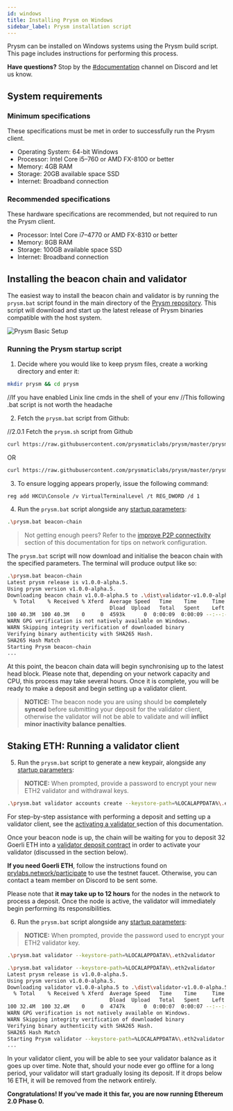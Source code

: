 ```yaml
---
id: windows
title: Installing Prysm on Windows
sidebar_label: Prysm installation script
---
```

Prysm can be installed on Windows systems using the Prysm build script. This page includes instructions for performing this process.

**Have questions?** Stop by the [#documentation](https://discord.gg/QQZMCgU) channel on Discord and let us know.

## System requirements

### Minimum specifications
These specifications must be met in order to successfully run the Prysm client.
* Operating System: 64-bit Windows 
* Processor: Intel Core i5–760 or AMD FX-8100 or better
* Memory: 4GB RAM
* Storage: 20GB available space SSD
* Internet: Broadband connection

### Recommended specifications
These hardware specifications are recommended, but not required to run the Prysm client.
* Processor: Intel Core i7–4770 or AMD FX-8310 or better
* Memory: 8GB RAM
* Storage: 100GB available space SSD
* Internet: Broadband connection

## Installing the beacon chain and validator

The easiest way to install the beacon chain and validator is by running the `prysm.bat` script found in the main directory of the [Prysm repository](https://github.com/prysmaticlabs/prysm). This script will download and start up the latest release of Prysm binaries compatible with the host system.

![Prysm Basic Setup](/img/prysm-basic-setup.png)

### Running the Prysm startup script

1. Decide where you would like to keep prysm files, create a working directory and enter it:

```sh
mkdir prysm && cd prysm
```
//If you have enabled  Linix line cmds in the shell of your env 
//This following .bat script is not worth the headache

2. Fetch the `prysm.bat` script from Github:

//2.0.1  Fetch the `prysm.sh` script from Github
```sh
curl https://raw.githubusercontent.com/prysmaticlabs/prysm/master/prysm.bat --output prysm.bat
```
OR
```sh
curl https://raw.githubusercontent.com/prysmaticlabs/prysm/master/prysm.sh --output prysm.sh
```

3. To ensure logging appears properly, issue the following command:
```
reg add HKCU\Console /v VirtualTerminalLevel /t REG_DWORD /d 1
``` 

4. Run the `prysm.bat` script alongside any [startup parameters](/docs/prysm-usage/parameters#beacon-node-parameters):

```sh
.\prysm.bat beacon-chain
```

> Not getting enough peers?  Refer to the [improve P2P connectivity](/docs/prysm-usage/p2p-host-ip) section of this documentation for tips on network configuration.

The `prysm.bat` script will now download and initialise the beacon chain with the specified parameters. The terminal will produce output like so:

```sh
.\prysm.bat beacon-chain
Latest prysm release is v1.0.0-alpha.5.
Using prysm version v1.0.0-alpha.5.
Downloading beacon chain v1.0.0-alpha.5 to .\dist\validator-v1.0.0-alpha.5-windows-amd64.exe automatically selected latest available release
  % Total    % Received % Xferd  Average Speed   Time    Time     Time  Current
                                 Dload  Upload   Total   Spent    Left  Speed
100 40.3M  100 40.3M    0     0  4593k      0  0:00:09  0:00:09 --:--:-- 5177k
WARN GPG verification is not natively available on Windows.
WARN Skipping integrity verification of downloaded binary
Verifying binary authenticity with SHA265 Hash.
SHA265 Hash Match
Starting Prysm beacon-chain
...
```

At this point, the beacon chain data will begin synchronising up to the latest head block. Please note that, depending on your network capacity and CPU, this process may take several hours. Once it is complete, you will be ready to make a deposit and begin setting up a validator client.

  > **NOTICE:** The beacon node you are using should be **completely synced** before submitting your deposit for the validator client, otherwise the validator will not be able to validate and will **inflict minor inactivity balance penalties**.

## Staking ETH: Running a validator client

5. Run the `prysm.bat` script to generate a new keypair, alongside any [startup parameters](/docs/prysm-usage/parameters):

> **NOTICE:** When prompted, provide a password to encrypt your new ETH2 validator and withdrawal keys.

```sh
.\prysm.bat validator accounts create --keystore-path=%LOCALAPPDATA%\.eth2validator
```

For step-by-step assistance with performing a deposit and setting up a validator client, see the [activating a validator ](/docs/install/win/activating-a-validator)section of this documentation.

Once your beacon node is up, the chain will be waiting for you to deposit 32 Goerli ETH into a [validator deposit contract](/docs/how-prysm-works/validator-deposit-contract) in order to activate your validator \(discussed in the section below\).

**If you need Goerli ETH**, follow the instructions found on [prylabs.network/participate](https://prylabs.network/participate) to use the testnet faucet. Otherwise, you can contact a team member on Discord to be sent some.

Please note that **it may take up to 12 hours** for the nodes in the network to process a deposit. Once the node is active, the validator will immediately begin performing its responsibilities.

6. Run the `prysm.bat` script alongside any [startup parameters](/docs/prysm-usage/parameters#validator-parameters):

> **NOTICE:** When prompted, provide the password used to encrypt your ETH2 validator key.

```sh
.\prysm.bat validator --keystore-path=%LOCALAPPDATA%\.eth2validator
```

```sh
.\prysm.bat validator --keystore-path=%LOCALAPPDATA%\.eth2validator
Latest prysm release is v1.0.0-alpha.5.
Using prysm version v1.0.0-alpha.5.
Downloading validator v1.0.0-alpha.5 to .\dist\validator-v1.0.0-alpha.5-windows-amd64.exe automatically selected latest available release
  % Total    % Received % Xferd  Average Speed   Time    Time     Time  Current
                                 Dload  Upload   Total   Spent    Left  Speed
100 32.4M  100 32.4M    0     0  4747k      0  0:00:07  0:00:07 --:--:-- 5396k
WARN GPG verification is not natively available on Windows.
WARN Skipping integrity verification of downloaded binary
Verifying binary authenticity with SHA265 Hash.
SHA265 Hash Match
Starting Prysm validator --keystore-path=%LOCALAPPDATA%\.eth2validator
...
```

In your validator client, you will be able to see your validator balance as it goes up over time. Note that, should your node ever go offline for a long period, your validator will start gradually losing its deposit.  If it drops below 16 ETH, it will be removed from the network entirely.

**Congratulations! If you've made it this far, you are now running Ethereum 2.0 Phase 0.**
